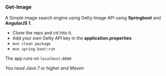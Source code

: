### Get-Image

A Simple image search engine using Getty Image API using **Springboot** and **AngularJS 1**.


- Clone the repo and cd into it.
- Add your own Getty API key in the **application.properties**
- ```mvn clean package```
- ```mvn spring-boot:run```

The app runs on ```localhost:8080```

*You need Java 7 or higher and Maven*